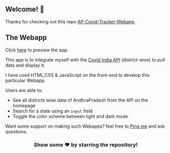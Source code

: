 ## Welcome! 👋

Thanks for checking out this repo [AP-Covid-Tracker-Webapp](https://github.com/beharavenkatasatyaprasad/AP-Covid-Tracker-Webapp).


## The Webapp

Click [here](https://covid19-ap-webapp.netlify.app/) to preview the app.

This app is to integrate myself with the [Covid India API](https://api.covid19india.org) (district-wise) to pull data and display it.

I have used HTML,CSS & JavaScript on the front-end to develop this particular Webapp.

Users are able to:

- See all districts wise data of AndhraPradesh from the API on the homepage
- Search for a state using an `input` field
- Toggle the color scheme between light and dark mode

Want some support on making such Webapps? feel free to [Ping me](https://wa.me/917093657303?text=Hello%20Satya) and ask questions.

<div align="center">

### Show some ❤️ by starring the repository!

</div>
